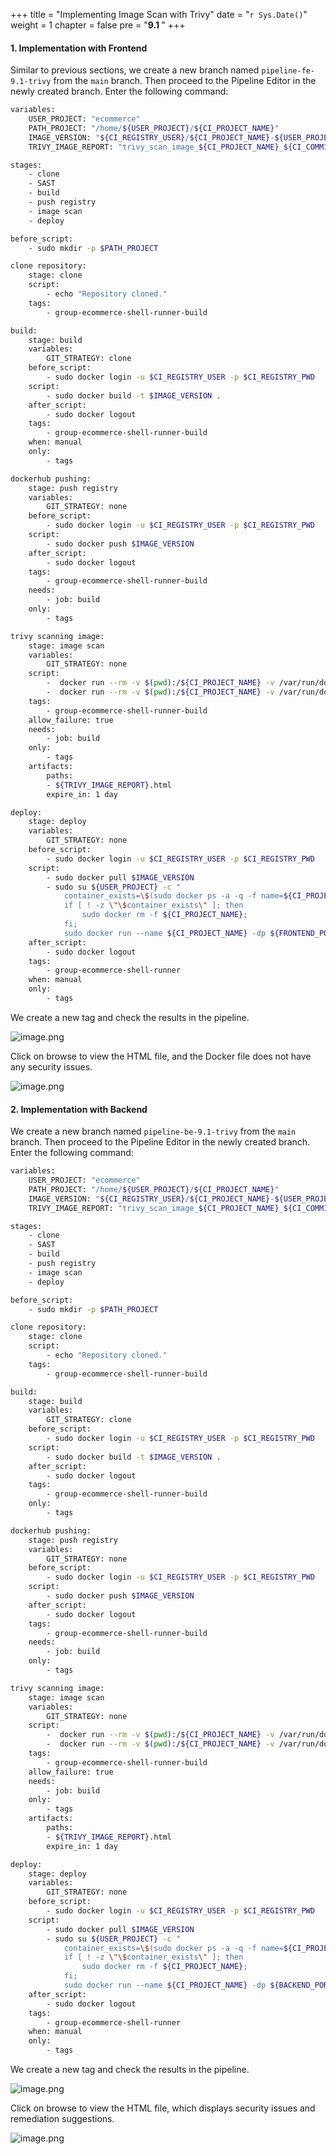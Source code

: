 +++
title = "Implementing Image Scan with Trivy"
date = "`r Sys.Date()`" 
weight = 1
chapter = false
pre = "<b>9.1 </b>"
+++

#### 1. Implementation with Frontend

Similar to previous sections, we create a new branch named `pipeline-fe-9.1-trivy` from the `main` branch. Then proceed to the Pipeline Editor in the newly created branch. Enter the following command:

```bash
variables:
    USER_PROJECT: "ecommerce"
    PATH_PROJECT: "/home/${USER_PROJECT}/${CI_PROJECT_NAME}"
    IMAGE_VERSION: "${CI_REGISTRY_USER}/${CI_PROJECT_NAME}-${USER_PROJECT}:${CI_COMMIT_REF_NAME}_${CI_COMMIT_SHORT_SHA}"
    TRIVY_IMAGE_REPORT: "trivy_scan_image_${CI_PROJECT_NAME}_${CI_COMMIT_REF_NAME}_${CI_COMMIT_SHORT_SHA}_report"

stages:
    - clone
    - SAST
    - build
    - push registry
    - image scan
    - deploy

before_script:
    - sudo mkdir -p $PATH_PROJECT

clone repository:
    stage: clone
    script:
        - echo "Repository cloned."
    tags:
        - group-ecommerce-shell-runner-build

build:
    stage: build
    variables:
        GIT_STRATEGY: clone
    before_script:
        - sudo docker login -u $CI_REGISTRY_USER -p $CI_REGISTRY_PWD
    script:
        - sudo docker build -t $IMAGE_VERSION .
    after_script:
        - sudo docker logout
    tags:
        - group-ecommerce-shell-runner-build
    when: manual
    only:
        - tags

dockerhub pushing:
    stage: push registry
    variables:
        GIT_STRATEGY: none
    before_script:
        - sudo docker login -u $CI_REGISTRY_USER -p $CI_REGISTRY_PWD
    script:
        - sudo docker push $IMAGE_VERSION
    after_script:
        - sudo docker logout
    tags:
        - group-ecommerce-shell-runner-build
    needs:
        - job: build
    only:
        - tags

trivy scanning image:
    stage: image scan
    variables:
        GIT_STRATEGY: none
    script:
        -  docker run --rm -v $(pwd):/${CI_PROJECT_NAME} -v /var/run/docker.sock:/var/run/docker.sock aquasec/trivy clean --all
        -  docker run --rm -v $(pwd):/${CI_PROJECT_NAME} -v /var/run/docker.sock:/var/run/docker.sock aquasec/trivy image --format template --template "@contrib/html.tpl" --output /${CI_PROJECT_NAME}/${TRIVY_IMAGE_REPORT}.html ${IMAGE_VERSION}
    tags:
        - group-ecommerce-shell-runner-build
    allow_failure: true
    needs:
        - job: build
    only:
        - tags
    artifacts:
        paths:
        - ${TRIVY_IMAGE_REPORT}.html
        expire_in: 1 day

deploy:
    stage: deploy
    variables:
        GIT_STRATEGY: none
    before_script:
        - sudo docker login -u $CI_REGISTRY_USER -p $CI_REGISTRY_PWD
    script:
        - sudo docker pull $IMAGE_VERSION
        - sudo su ${USER_PROJECT} -c "
            container_exists=\$(sudo docker ps -a -q -f name=${CI_PROJECT_NAME});
            if [ ! -z \"\$container_exists\" ]; then
                sudo docker rm -f ${CI_PROJECT_NAME};
            fi;
            sudo docker run --name ${CI_PROJECT_NAME} -dp ${FRONTEND_PORT}:80 ${IMAGE_VERSION}"
    after_script:
        - sudo docker logout
    tags:
        - group-ecommerce-shell-runner
    when: manual
    only:
        - tags
```

We create a new tag and check the results in the pipeline.

![image.png](/images/9-imagescan/image.png?featherlight=false&width=60pc)

Click on browse to view the HTML file, and the Docker file does not have any security issues.

![image.png](/images/9-imagescan/image%201.png?featherlight=false&width=60pc)

#### 2. Implementation with Backend

We create a new branch named `pipeline-be-9.1-trivy` from the `main` branch. Then proceed to the Pipeline Editor in the newly created branch. Enter the following command:

```bash
variables:
    USER_PROJECT: "ecommerce"
    PATH_PROJECT: "/home/${USER_PROJECT}/${CI_PROJECT_NAME}"
    IMAGE_VERSION: "${CI_REGISTRY_USER}/${CI_PROJECT_NAME}-${USER_PROJECT}:${CI_COMMIT_REF_NAME}_${CI_COMMIT_SHORT_SHA}"
    TRIVY_IMAGE_REPORT: "trivy_scan_image_${CI_PROJECT_NAME}_${CI_COMMIT_REF_NAME}_${CI_COMMIT_SHORT_SHA}_report"

stages:
    - clone
    - SAST
    - build
    - push registry
    - image scan
    - deploy

before_script:
    - sudo mkdir -p $PATH_PROJECT

clone repository:
    stage: clone
    script:
        - echo "Repository cloned."
    tags:
        - group-ecommerce-shell-runner-build

build:
    stage: build
    variables:
        GIT_STRATEGY: clone
    before_script:
        - sudo docker login -u $CI_REGISTRY_USER -p $CI_REGISTRY_PWD
    script:
        - sudo docker build -t $IMAGE_VERSION .
    after_script:
        - sudo docker logout
    tags:
        - group-ecommerce-shell-runner-build
    only:
        - tags

dockerhub pushing:
    stage: push registry
    variables:
        GIT_STRATEGY: none
    before_script:
        - sudo docker login -u $CI_REGISTRY_USER -p $CI_REGISTRY_PWD
    script:
        - sudo docker push $IMAGE_VERSION
    after_script:
        - sudo docker logout
    tags:
        - group-ecommerce-shell-runner-build
    needs:
        - job: build
    only:
        - tags

trivy scanning image:
    stage: image scan
    variables:
        GIT_STRATEGY: none
    script:
        -  docker run --rm -v $(pwd):/${CI_PROJECT_NAME} -v /var/run/docker.sock:/var/run/docker.sock aquasec/trivy clean --all
        -  docker run --rm -v $(pwd):/${CI_PROJECT_NAME} -v /var/run/docker.sock:/var/run/docker.sock aquasec/trivy image --format template --template "@contrib/html.tpl" --output /${CI_PROJECT_NAME}/${TRIVY_IMAGE_REPORT}.html ${IMAGE_VERSION}
    tags:
        - group-ecommerce-shell-runner-build
    allow_failure: true
    needs:
        - job: build
    only:
        - tags
    artifacts:
        paths:
        - ${TRIVY_IMAGE_REPORT}.html
        expire_in: 1 day

deploy:
    stage: deploy
    variables:
        GIT_STRATEGY: none
    before_script:
        - sudo docker login -u $CI_REGISTRY_USER -p $CI_REGISTRY_PWD
    script:
        - sudo docker pull $IMAGE_VERSION
        - sudo su ${USER_PROJECT} -c "
            container_exists=\$(sudo docker ps -a -q -f name=${CI_PROJECT_NAME});
            if [ ! -z \"\$container_exists\" ]; then
                sudo docker rm -f ${CI_PROJECT_NAME};
            fi;
            sudo docker run --name ${CI_PROJECT_NAME} -dp ${BACKEND_PORT}:${BACKEND_PORT} ${IMAGE_VERSION}"
    after_script:
        - sudo docker logout
    tags:
        - group-ecommerce-shell-runner
    when: manual
    only:
        - tags
```

We create a new tag and check the results in the pipeline.

![image.png](/images/9-imagescan/image%202.png?featherlight=false&width=60pc)

Click on browse to view the HTML file, which displays security issues and remediation suggestions.

![image.png](/images/9-imagescan/image%203.png?featherlight=false&width=60pc)
